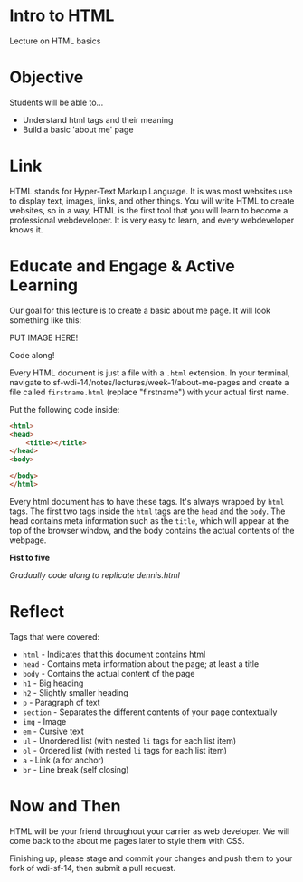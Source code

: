 # Intro to HTML
Lecture on HTML basics

# Objective
Students will be able to...

- Understand html tags and their meaning
- Build a basic 'about me' page

# Link
HTML stands for Hyper-Text Markup Language. It is was most websites use to display text, images, links, and other things. You will write HTML to create websites, so in a way, HTML is the first tool that you will learn to become a professional webdeveloper. It is very easy to learn, and every webdeveloper knows it.

# Educate and Engage & Active Learning
Our goal for this lecture is to create a basic about me page. It will look something like this:

PUT IMAGE HERE!

Code along!

Every HTML document is just a file with a `.html` extension. In your terminal, navigate to sf-wdi-14/notes/lectures/week-1/about-me-pages and create a file called `firstname.html` (replace "firstname") with your actual first name.

Put the following code inside:

```html
<html>
<head>
	<title></title>
</head>
<body>

</body>
</html>
```

Every html document has to have these tags. It's always wrapped by `html` tags. The first two tags inside the `html` tags are the `head` and the `body`. The head contains meta information such as the `title`, which will appear at the top of the browser window, and the body contains the actual contents of the webpage.

**Fist to five**

*Gradually code along to replicate dennis.html*

# Reflect
Tags that were covered:

- `html` - Indicates that this document contains html
- `head` - Contains meta information about the page; at least a title
- `body` - Contains the actual content of the page
- `h1` - Big heading
- `h2` - Slightly smaller heading
- `p` - Paragraph of text
- `section` - Separates the different contents of your page contextually
- `img` - Image
- `em` - Cursive text
- `ul` - Unordered list (with nested `li` tags for each list item)
- `ol` - Ordered list (with nested `li` tags for each list item)
- `a` - Link (a for anchor)
- `br` - Line break (self closing)

# Now and Then
HTML will be your friend throughout your carrier as web developer. We will come back to the about me pages later to style them with CSS.

Finishing up, please stage and commit your changes and push them to your fork of wdi-sf-14, then submit a pull request.
